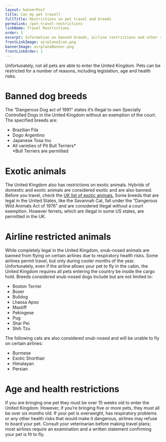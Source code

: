 ```yaml
---
layout: bannerPost
title: Can my pet travel?
fullTitle: Restrictions on pet travel and breeds
permalink: /pet-travel-restrictions
linkName: Travel Restrictions
order: 3
excerpt: Information on banned breeds, airline restrictions and other reasons your pet may not easily move to the UK
frontLinkImage: airplaneIcon.png
bannerImage: airplaneBanner.png
frontLinkOrder: 1
---
```


Unfortunately, not all pets are able to enter the United Kingdom.  Pets can be restricted for a number of reasons, including legislation, age and health risks.  

<h1>Banned dog breeds</h1>

The “Dangerous Dog act of 1991” states it’s illegal to own Specially Controlled Dogs in the United Kingdom without an exemption of the court.  The specified breeds are:
<ul class="bold-list">
	<li>Brazilian Fila</li>
	<li>Dogo Argentino</li>
	<li>Japanese Tosa Inu</li>
	<li>All varieties of Pit Bull Terriers*<br>
	           <div class="subscript">*Bull Terriers are permitted</div></li>
</ul>


<h1>Exotic animals</h1>

The United Kingdom also has restrictions on exotic animals.  Hybrids of domestic and exotic animals are considered exotic and are also banned.  Before you travel, check the <a href="http://www.legislation.gov.uk/uksi/2007/2465/schedule/made">UK list of exotic animals.</a>  Some breeds that are legal in the United States, like the Savannah Cat, fall under the “Dangerous Wild Animals Act of 1976” and are considered illegal without a court exemption.  However ferrets, which are illegal in some US states, are permitted in the UK.



<h1>Airline restricted animals</h1>

While completely legal in the United Kingdom, snub-nosed animals are banned from flying on certain airlines due to respiratory health risks.  Some airlines permit travel, but only during cooler months of the year.  Unfortunately, even if the airline allows your pet to fly in the cabin, the United Kingdom requires all pets entering the country be inside the cargo hold.  Breeds considered snub-nosed dogs include but are not limited to:
<ul class="bold-list">
	<li>Boston Terrier</li>
	<li>Boxer</li>
	<li>Bulldog</li>
	<li>Lhassa Apso</li>
	<li>Mastiff</li>
	<li>Pekingese</li>
	<li>Pug</li>
	<li>Shar Pei</li>
	<li>Shih Tzu</li>
</ul>

The following cats are also considered snub-nosed and will be unable to fly on certain airlines:
<ul class="bold-list">
	<li>Burmese</li>
	<li>Exotic Shorthair</li>
	<li>Himalayan</li>
	<li>Persian</li>
</ul>



<h1>Age and health restrictions</h1>

If you are bringing one pet they must be over 15 weeks old to enter the United Kingdom.  However, if you’re bringing five or more pets, they must all be over six months old.  If your pet is overweight, has respiratory problems or any other health risks that would make it dangerous, airlines may refuse to board your pet.  Consult your veterinarian before making travel plans; most airlines require an examination and a written statement confirming your pet is fit to fly.